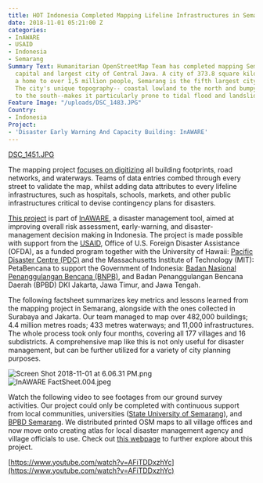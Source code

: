 ```yaml
---
title: HOT Indonesia Completed Mapping Lifeline Infrastructures in Semarang
date: 2018-11-01 05:21:00 Z
categories:
- InAWARE
- USAID
- Indonesia
- Semarang
Summary Text: Humanitarian OpenStreetMap Team has completed mapping Semarang, the
  capital and largest city of Central Java. A city of 373.8 square kilometres and
  a home to over 1,5 million people, Semarang is the fifth largest city in Indonesia.
  The city's unique topography-- coastal lowland to the north and bumpy highlands
  to the south--makes it particularly prone to tidal flood and landslides.
Feature Image: "/uploads/DSC_1483.JPG"
Country:
- Indonesia
Project:
- 'Disaster Early Warning And Capacity Building: InAWARE'
---
```


[DSC_1451.JPG](/uploads/DSC_1451.JPG)

The mapping project [focuses on digitizing](https://www.hotosm.org/updates/2018-03-12_hot_inaware_project_relocates_to_mapping_lifeline_infrastructures_in_semarang) all building footprints, road networks, and waterways. Teams of data entries combed through every street to validate the map, whilst adding data attributes to every lifeline infrastructures, such as hospitals, schools, markets, and other public infrastructures critical to devise contingency plans for disasters.

[This project](https://www.hotosm.org/projects/disaster-early-warning-and-capacity-building-inaware) is part of [InAWARE](http://inaware.bnpb.go.id/inaware/), a disaster management tool, aimed at improving overall risk assessment, early-warning, and disaster-management decision making in Indonesia. The project is made possible with support from the [USAID](https://www.usaid.gov), Office of U.S. Foreign Disaster Assistance (OFDA), as a funded program together with the University of Hawaii: [Pacific Disaster Centre (PDC)](http://www.pdc.org/) and the Massachusetts Institute of Technology (MIT): PetaBencana to support the Government of Indonesia: [Badan Nasional Penanggulangan Bencana (BNPB)](http://www.bnpb.go.id/), and Badan Penanggulangan Bencana Daerah (BPBD) DKI Jakarta, Jawa Timur, and Jawa Tengah.

The following factsheet summarizes key metrics and lessons learned from the mapping project in Semarang, alongside with the ones collected in Surabaya and Jakarta. Our team managed to map over 482,000 buildings; 4.4 million metres roads; 433 metres waterways; and 11,000 infrastructures. The whole process took only four months, covering all 177 villages and 16 subdistricts. A comprehensive map like this is not only useful for disaster management, but can be further utilized for a variety of city planning purposes.

![Screen Shot 2018-11-01 at 6.06.31 PM.png](/uploads/Screen%20Shot%202018-11-01%20at%206.06.31%20PM.png)
![InAWARE FactSheet.004.jpeg](/uploads/InAWARE%20FactSheet.004.jpeg)

Watch the following video to see footages from our ground survey activities. Our project could only be completed with continuous support from local communities, universities ([State University of Semarang](https://unnes.ac.id)), and [BPBD Semarang](http://bpbd.semarangkota.go.id). We distributed printed OSM maps to all village offices and now move onto creating atlas for local disaster management agency and village officials to use. Check out [this webpage](https://openstreetmap.id/en/pemetaan-hot-pdc/) to further explore about this project.

[https://www.youtube.com/watch?v=AFiTDDxzhYc](https://www.youtube.com/watch?v=AFiTDDxzhYc)